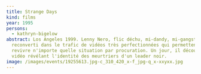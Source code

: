 ```yaml
---
title: Strange Days
kind: films
year: 1995
persons:
  - kathryn-bigelow
abstract: Los Angeles 1999. Lenny Nero, flic déchu, mi-dandy, mi-gangster, s'est
  reconverti dans le trafic de vidéos très perfectionnées qui permettent de
  revivre n'importe quelle situation par procuration. Un jour, il découvre une
  vidéo révélant l'identité des meurtriers d'un leader noir.
image: /images/events/19255613.jpg-c_310_420_x-f_jpg-q_x-xxyxx.jpg
---
```

